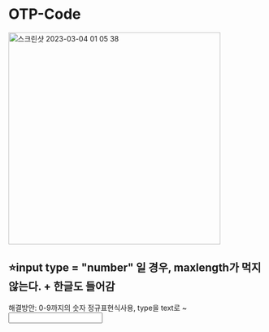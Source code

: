 # OTP-Code


<img width="417" alt="스크린샷 2023-03-04 01 05 38" src="https://user-images.githubusercontent.com/121204952/222777407-314c7fa2-57bc-4d67-8269-fcc1b619e679.png">
<br>
<h2>⭐️input type = "number" 일 경우, maxlength가 먹지않는다. + 한글도 들어감</h2>
해결방안: 0-9까지의 숫자 정규표현식사용, type을 text로  ~
<input type="text" maxlength="1" onKeyup="this.value=this.value.replace(/[^0-9]/g,'');"/>
